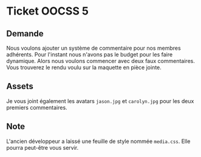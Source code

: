 Ticket OOCSS 5
======


Demande
------

Nous voulons ajouter un système de commentaire pour nos membres adhérents.
Pour l'instant nous n'avons pas le budget pour les faire dynamique.
Alors nous voulons commencer avec deux faux commentaires.
Vous trouverez le rendu voulu sur la maquette en pièce jointe.


Assets
------

Je vous joint également les avatars `jason.jpg` et  `carolyn.jpg` pour les deux premiers commentaires.


Note
------

L'ancien développeur a laissé une feuille de style nommée `media.css`.
Elle pourra peut-être vous servir.